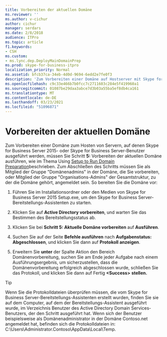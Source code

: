 ```yaml
---
title: Vorbereiten der aktuellen Domäne
ms.reviewer: ''
ms.author: v-cichur
author: cichur
manager: serdars
ms.date: 2/8/2018
audience: ITPro
ms.topic: article
f1.keywords:
- CSH
ms.custom:
- ms.lync.dep.DeployMainDomainPrep
ms.prod: skype-for-business-itpro
localization_priority: Normal
ms.assetid: bfcb37ca-34eb-4d0d-9694-6edd2e7fe0f3
description: 'Zum Vorbereiten einer Domäne auf Hostserver mit Skype for Business Server 2015- oder Skype for Business Server-Benutzern müssen Sie Schritt 5: Vorbereiten der aktuellen Domäne ausführen, wie im Thema Using Setup to Run Domain Preparation beschrieben. Zum Abschließen des Schritts müssen Sie als Mitglied der Gruppe "Domänenadmins" in der Domäne, die Sie vorbereiten, oder Mitglied der Gruppe "Organisations-Admins" der Gesamtstruktur, zu der die Domäne gehört, angemeldet sein. So bereiten Sie die Domäne vor:'
ms.openlocfilehash: c9c33e466b7b0fcc7c2711603c284e5f419960a1
ms.sourcegitcommit: 01087be29daa3abce7d3b03a55ba5ef8db4ca161
ms.translationtype: MT
ms.contentlocale: de-DE
ms.lasthandoff: 03/23/2021
ms.locfileid: "51096871"
---
```

# <a name="prepare-current-domain"></a>Vorbereiten der aktuellen Domäne

Zum Vorbereiten einer Domäne zum Hosten von Servern, auf denen Skype for Business Server 2015- oder Skype for Business Server-Benutzer ausgeführt werden, müssen Sie Schritt **5:** Vorbereiten der aktuellen Domäne ausführen, wie im Thema Using [Setup to Run Domain Preparation](/previous-versions/office/lync-server-2013/lync-server-2013-running-domain-preparation)beschrieben. Zum Abschließen des Schritts müssen Sie als Mitglied der Gruppe "Domänenadmins" in der Domäne, die Sie vorbereiten, oder Mitglied der Gruppe "Organisations-Admins" der Gesamtstruktur, zu der die Domäne gehört, angemeldet sein. So bereiten Sie die Domäne vor:

1. Führen Sie im Installationsordner oder den Medien von Skype for Business Server 2015 Setup.exe, um den Skype for Business Server-Bereitstellungs-Assistenten zu starten.

2. Klicken Sie auf **Active Directory vorbereiten**, und warten Sie das Bestimmen des Bereitstellungsstatus ab.

3. Klicken Sie bei **Schritt 5: Aktuelle Domäne vorbereiten** auf **Ausführen**.

4. Suchen Sie auf der Seite **Befehle ausführen** nach **Aufgabenstatus: Abgeschlossen**, und klicken Sie dann auf **Protokoll anzeigen**.

5. Erweitern Sie **unter** der Spalte Aktion den Bereich Domänenvorbereitung, suchen Sie am Ende jeder Aufgabe nach einem Ausführungsergebnis, um sicherzustellen, dass die Domänenvorbereitung erfolgreich abgeschlossen wurde, schließen Sie das Protokoll, und klicken Sie dann auf Fertig **\<Success\>** **stellen.**

> [!TIP]
> Wenn Sie die Protokolldateien überprüfen müssen, die vom Skype for Business Server-Bereitstellungs-Assistenten erstellt wurden, finden Sie sie auf dem Computer, auf dem der Bereitstellungs-Assistent ausgeführt wurde, im Verzeichnis Benutzer des Active Directory Domain Services-Benutzers, der den Schritt ausgeführt hat. Wenn sich der Benutzer beispielsweise als Domänenadministrator in der Domäne Contoso.net angemeldet hat, befinden sich die Protokolldateien in: C:\Users\Administrator.Contoso\AppData\Local\Temp.